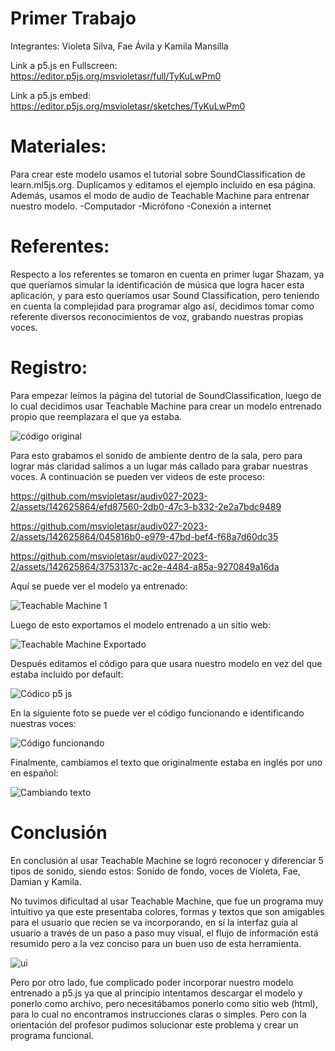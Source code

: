 # Primer Trabajo

Integrantes: Violeta Silva, Fae Ávila y Kamila Mansilla

Link a p5.js en Fullscreen: https://editor.p5js.org/msvioletasr/full/TyKuLwPm0

Link a p5.js embed: https://editor.p5js.org/msvioletasr/sketches/TyKuLwPm0

# Materiales: 

Para crear este modelo usamos el tutorial sobre SoundClassification de learn.ml5js.org. Duplicamos y editamos el ejemplo incluido en esa página. Además, usamos el modo de audio de Teachable Machine para entrenar nuestro modelo. 
-Computador
-Micrófono
-Conexión a internet

# Referentes: 

Respecto a los referentes se tomaron en cuenta en primer lugar Shazam, ya que queríamos simular la identificación de música que logra hacer esta aplicación, y para esto queríamos usar Sound Classification, pero teniendo en cuenta la complejidad para programar algo así, decidimos tomar como referente diversos reconocimientos de voz, grabando nuestras propias voces.

# Registro:

Para empezar leímos la página del tutorial de SoundClassification, luego de lo cual decidimos usar Teachable Machine para crear un modelo entrenado propio que reemplazara el que ya estaba. 

![código original](https://github.com/msvioletasr/audiv027-2023-2/assets/142625864/b5c8885d-226f-48e7-ac02-748e6e8d4f15)

Para esto grabamos el sonido de ambiente dentro de la sala, pero para lograr más claridad salimos a un lugar más callado para grabar nuestras voces.
A continuación se pueden ver videos de este proceso:

https://github.com/msvioletasr/audiv027-2023-2/assets/142625864/efd87560-2db0-47c3-b332-2e2a7bdc9489

https://github.com/msvioletasr/audiv027-2023-2/assets/142625864/045816b0-e979-47bd-bef4-f68a7d60dc35

https://github.com/msvioletasr/audiv027-2023-2/assets/142625864/3753137c-ac2e-4484-a85a-9270849a16da

Aquí se puede ver el modelo ya entrenado:

![Teachable Machine 1](https://github.com/msvioletasr/audiv027-2023-2/assets/142625864/476e8124-73e3-444c-a864-92a9c3b86cbc)

Luego de esto exportamos el modelo entrenado a un sitio web:

![Teachable Machine Exportado](https://github.com/msvioletasr/audiv027-2023-2/assets/142625864/b0e1a5cd-8ae6-4a8e-b148-1e21cdc8ab58)

Después editamos el código para que usara nuestro modelo en vez del que estaba incluido por default:

![Códico p5 js](https://github.com/msvioletasr/audiv027-2023-2/assets/142625864/a3bae044-74e1-486c-a55d-9439dba11777)

En la siguiente foto se puede ver el código funcionando e identificando nuestras voces:

![Código funcionando](https://github.com/msvioletasr/audiv027-2023-2/assets/142625864/fa6b75f8-f323-427b-844f-ed9e706eb42b)

Finalmente, cambiamos el texto que originalmente estaba en inglés por uno en español:

![Cambiando texto](https://github.com/msvioletasr/audiv027-2023-2/assets/142625864/0d40c25d-0c85-442c-bb9f-7074ef2517ea)

# Conclusión 

En conclusión al usar Teachable Machine se logró reconocer y diferenciar 5 tipos de sonido, siendo estos: Sonido de fondo, voces de Violeta, Fae, Damian y Kamila. 

No tuvimos dificultad al usar Teachable Machine, que fue un programa muy intuitivo ya que este presentaba colores, formas y textos que son amigables para el usuario que recien se va incorporando, en sí la interfaz guía al usuario a través de un paso a paso muy visual, el flujo de información está resumido pero a la vez conciso para un buen uso de esta herramienta. 

![ui](https://github.com/msvioletasr/audiv027-2023-2/assets/142625864/422cf0c8-639a-4917-af11-05c031b7b882)


Pero por otro lado, fue complicado poder incorporar nuestro modelo entrenado a p5.js ya que al principio intentamos descargar el modelo y ponerlo como archivo, pero necesitábamos ponerlo como sitio web (html), para lo cual no encontramos instrucciones claras o simples. Pero con la orientación del profesor pudimos solucionar este problema y crear un programa funcional.
